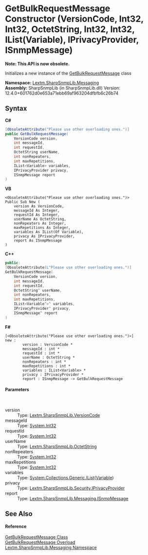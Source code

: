 # GetBulkRequestMessage Constructor (VersionCode, Int32, Int32, OctetString, Int32, Int32, IList(Variable), IPrivacyProvider, ISnmpMessage)
 

**Note: This API is now obsolete.**

Initializes a new instance of the <a href="T_Lextm_SharpSnmpLib_Messaging_GetBulkRequestMessage">GetBulkRequestMessage</a> class

**Namespace:**&nbsp;<a href="N_Lextm_SharpSnmpLib_Messaging">Lextm.SharpSnmpLib.Messaging</a><br />**Assembly:**&nbsp;SharpSnmpLib (in SharpSnmpLib.dll) Version: 12.4.0+601762d0e653a71ebb69af963204dfbfb6c26b74

## Syntax

**C#**<br />
``` C#
[ObsoleteAttribute("Please use other overloading ones.")]
public GetBulkRequestMessage(
	VersionCode version,
	int messageId,
	int requestId,
	OctetString userName,
	int nonRepeaters,
	int maxRepetitions,
	IList<Variable> variables,
	IPrivacyProvider privacy,
	ISnmpMessage report
)
```

**VB**<br />
``` VB
<ObsoleteAttribute("Please use other overloading ones.")>
Public Sub New ( 
	version As VersionCode,
	messageId As Integer,
	requestId As Integer,
	userName As OctetString,
	nonRepeaters As Integer,
	maxRepetitions As Integer,
	variables As IList(Of Variable),
	privacy As IPrivacyProvider,
	report As ISnmpMessage
)
```

**C++**<br />
``` C++
public:
[ObsoleteAttribute(L"Please use other overloading ones.")]
GetBulkRequestMessage(
	VersionCode version, 
	int messageId, 
	int requestId, 
	OctetString^ userName, 
	int nonRepeaters, 
	int maxRepetitions, 
	IList<Variable^>^ variables, 
	IPrivacyProvider^ privacy, 
	ISnmpMessage^ report
)
```

**F#**<br />
``` F#
[<ObsoleteAttribute("Please use other overloading ones.")>]
new : 
        version : VersionCode * 
        messageId : int * 
        requestId : int * 
        userName : OctetString * 
        nonRepeaters : int * 
        maxRepetitions : int * 
        variables : IList<Variable> * 
        privacy : IPrivacyProvider * 
        report : ISnmpMessage -> GetBulkRequestMessage
```


#### Parameters
&nbsp;<dl><dt>version</dt><dd>Type: <a href="T_Lextm_SharpSnmpLib_VersionCode">Lextm.SharpSnmpLib.VersionCode</a><br /></dd><dt>messageId</dt><dd>Type: <a href="https://docs.microsoft.com/dotnet/api/system.int32" target="_blank" rel="noopener noreferrer">System.Int32</a><br /></dd><dt>requestId</dt><dd>Type: <a href="https://docs.microsoft.com/dotnet/api/system.int32" target="_blank" rel="noopener noreferrer">System.Int32</a><br /></dd><dt>userName</dt><dd>Type: <a href="T_Lextm_SharpSnmpLib_OctetString">Lextm.SharpSnmpLib.OctetString</a><br /></dd><dt>nonRepeaters</dt><dd>Type: <a href="https://docs.microsoft.com/dotnet/api/system.int32" target="_blank" rel="noopener noreferrer">System.Int32</a><br /></dd><dt>maxRepetitions</dt><dd>Type: <a href="https://docs.microsoft.com/dotnet/api/system.int32" target="_blank" rel="noopener noreferrer">System.Int32</a><br /></dd><dt>variables</dt><dd>Type: <a href="https://docs.microsoft.com/dotnet/api/system.collections.generic.ilist-1" target="_blank" rel="noopener noreferrer">System.Collections.Generic.IList</a>(<a href="T_Lextm_SharpSnmpLib_Variable">Variable</a>)<br /></dd><dt>privacy</dt><dd>Type: <a href="T_Lextm_SharpSnmpLib_Security_IPrivacyProvider">Lextm.SharpSnmpLib.Security.IPrivacyProvider</a><br /></dd><dt>report</dt><dd>Type: <a href="T_Lextm_SharpSnmpLib_Messaging_ISnmpMessage">Lextm.SharpSnmpLib.Messaging.ISnmpMessage</a><br /></dd></dl>

## See Also


#### Reference
<a href="T_Lextm_SharpSnmpLib_Messaging_GetBulkRequestMessage">GetBulkRequestMessage Class</a><br /><a href="Overload_Lextm_SharpSnmpLib_Messaging_GetBulkRequestMessage__ctor">GetBulkRequestMessage Overload</a><br /><a href="N_Lextm_SharpSnmpLib_Messaging">Lextm.SharpSnmpLib.Messaging Namespace</a><br />